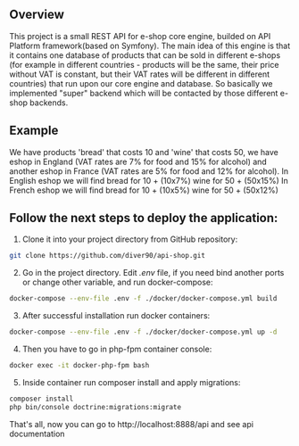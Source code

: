 ## Overview

This project is a small REST API for e-shop core engine, builded on API Platform framework(based on Symfony).
The main idea of this engine is that it contains one database of products that can be sold
in different e-shops (for example in different countries - products will be the same,
their price without VAT is constant, but their VAT rates will be different in different countries)
that run upon our core engine and database. So basically we implemented "super" backend 
which will be contacted by those different e-shop backends.

## Example
We have products 'bread' that costs 10 and 'wine' that costs 50, we have eshop in
England (VAT rates are 7% for food and 15% for alcohol) and another eshop in France
(VAT rates are 5% for food and 12% for alcohol).
In English eshop we will find
bread for 10 + (10x7%)
wine for 50 + (50x15%)
In French eshop we will find
bread for 10 + (10x5%)
wine for 50 + (50x12%)

## Follow the next steps to deploy the application:

1. Clone it into your project directory from GitHub repository:

```sh
git clone https://github.com/diver90/api-shop.git
```

2. Go in the project directory. Edit _.env_ file, if you need bind another ports or change other variable, and run docker-compose:

```sh
docker-compose --env-file .env -f ./docker/docker-compose.yml build
```

3. After successful installation run docker containers:

```sh
docker-compose --env-file .env -f ./docker/docker-compose.yml up -d
```

4. Then you have to go in php-fpm container console:

```sh
docker exec -it docker-php-fpm bash
```
5. Inside container run composer install and apply migrations:
```sh
composer install
php bin/console doctrine:migrations:migrate
```

That's all, now you can go to http://localhost:8888/api and see api documentation 
